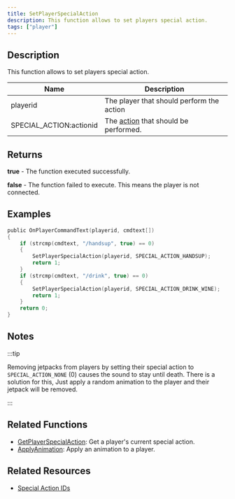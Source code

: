 ```yaml
---
title: SetPlayerSpecialAction
description: This function allows to set players special action.
tags: ["player"]
---
```


## Description

This function allows to set players special action.

| Name                    | Description                                                         |
| ----------------------- | ------------------------------------------------------------------- |
| playerid                | The player that should perform the action                           |
| SPECIAL_ACTION:actionid | The [action](../resources/specialactions) that should be performed. |

## Returns

**true** - The function executed successfully.

**false** - The function failed to execute. This means the player is not connected.

## Examples

```c
public OnPlayerCommandText(playerid, cmdtext[])
{
    if (strcmp(cmdtext, "/handsup", true) == 0)
    {
        SetPlayerSpecialAction(playerid, SPECIAL_ACTION_HANDSUP);
        return 1;
    }
    if (strcmp(cmdtext, "/drink", true) == 0)
    {
        SetPlayerSpecialAction(playerid, SPECIAL_ACTION_DRINK_WINE);
        return 1;
    }
    return 0;
}
```

## Notes

:::tip

Removing jetpacks from players by setting their special action to `SPECIAL_ACTION_NONE` (0) causes the sound to stay until death. There is a solution for this, Just apply a random animation to the player and their jetpack will be removed.

:::

## Related Functions

- [GetPlayerSpecialAction](GetPlayerSpecialAction): Get a player's current special action.
- [ApplyAnimation](ApplyAnimation): Apply an animation to a player.

## Related Resources

- [Special Action IDs](../resources/specialactions)
